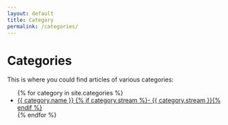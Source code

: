 ```yaml
---
layout: default
title: Category
permalink: /categories/
---
```

<h1>Categories</h1>
This is where you could find articles of various categories:
<ul>
    {% for category in site.categories %}
    <li><a href="{{ category.url }}">
    {{ category.name }} 
    {% if category.stream %}- {{ category.stream }}{% endif %}</a></li>
{% endfor %}
</ul>
